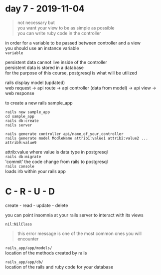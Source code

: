# day 7 - 2019-11-04

> not necessary but  
> you want your view to be as simple as possible  
> you can write ruby code in the controller

in order for a variable to be passed between controller and a view  
you should use an instance variable  
`variable`  

persistent data cannot live inside of the controller  
persistent data is stored in a database  
for the purpose of this course, postgresql is what will be utilized  

rails display model (updated)  
web request -> api route -> api controller (data from model) -> api view -> web response  

to create a new rails sample_app  
```
rails new sample_app  
cd sample_app  
rails db:create  
rails server  
```

```
rails generate controller api/name_of_your_controller  
rails generate model ModleName attrib1:value1 attrib2:value2 ... attrib9:value9  
```
attrib:value where value is data type in postgresql  
`rails db:migrate`  
'commit' the code change from rails to postgresql  
`rails console`  
loads irb within your rails app  

# C - R - U - D  
create - read - update - delete  

you can point insomnia at your rails server to interact with its views  

`nil:NilClass`  
> this error message is one of the most common ones you will encounter  

`rails_app/app/models/`  
location of the methods created by rails  

`rails_app/app/db/`  
location of the rails and ruby code for your database  
